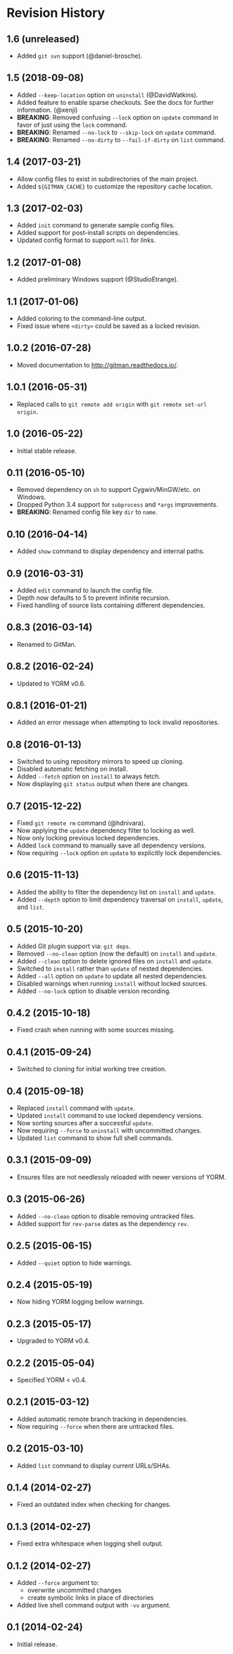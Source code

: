 # Revision History

## 1.6 (unreleased)

- Added `git svn` support (@daniel-brosche).

## 1.5 (2018-09-08)

- Added `--keep-location` option on `uninstall` (@DavidWatkins).
- Added feature to enable sparse checkouts. See the docs for further information. (@xenji)
- **BREAKING**: Removed confusing `--lock` option on `update` command in favor of just using the `lock` command.
- **BREAKING**: Renamed `--no-lock` to `--skip-lock` on `update` command.
- **BREAKING**: Renamed `--no-dirty` to `--fail-if-dirty` on `list` command.

## 1.4 (2017-03-21)

- Allow config files to exist in subdirectories of the main project.
- Added `${GITMAN_CACHE}` to customize the repository cache location.

## 1.3 (2017-02-03)

- Added `init` command to generate sample config files.
- Added support for post-install scripts on dependencies.
- Updated config format to support `null` for links.

## 1.2 (2017-01-08)

- Added preliminary Windows support (@StudioEtrange).

## 1.1 (2017-01-06)

- Added coloring to the command-line output.
- Fixed issue where `<dirty>` could be saved as a locked revision.

## 1.0.2 (2016-07-28)

- Moved documentation to http://gitman.readthedocs.io/.

## 1.0.1 (2016-05-31)

- Replaced calls to `git remote add origin` with `git remote set-url origin`.

## 1.0 (2016-05-22)

- Initial stable release.

## 0.11 (2016-05-10)

- Removed dependency on `sh` to support Cygwin/MinGW/etc. on Windows.
- Dropped Python 3.4 support for `subprocess` and `*args` improvements.
- **BREAKING**: Renamed config file key `dir` to `name`.

## 0.10 (2016-04-14)

- Added `show` command to display dependency and internal paths.

## 0.9 (2016-03-31)

- Added `edit` command to launch the config file.
- Depth now defaults to 5 to prevent infinite recursion.
- Fixed handling of source lists containing different dependencies.

## 0.8.3 (2016-03-14)

- Renamed to GitMan.

## 0.8.2 (2016-02-24)

- Updated to YORM v0.6.

## 0.8.1 (2016-01-21)

- Added an error message when attempting to lock invalid repositories.

## 0.8 (2016-01-13)

- Switched to using repository mirrors to speed up cloning.
- Disabled automatic fetching on install.
- Added `--fetch` option on `install` to always fetch.
- Now displaying `git status` output when there are changes.

## 0.7 (2015-12-22)

- Fixed `git remote rm` command (@hdnivara).
- Now applying the `update` dependency filter to locking as well.
- Now only locking previous locked dependencies.
- Added `lock` command to manually save all dependency versions.
- Now requiring `--lock` option on `update` to explicitly lock dependencies.

## 0.6 (2015-11-13)

- Added the ability to filter the dependency list on `install` and `update`.
- Added `--depth` option to limit dependency traversal on `install`, `update`, and `list`.

## 0.5 (2015-10-20)

- Added Git plugin support via: `git deps`.
- Removed `--no-clean` option (now the default) on `install` and `update`.
- Added `--clean` option to delete ignored files on `install` and `update`.
- Switched to `install` rather than `update` of nested dependencies.
- Added `--all` option on `update` to update all nested dependencies.
- Disabled warnings when running `install` without locked sources.
- Added `--no-lock` option to disable version recording.

## 0.4.2 (2015-10-18)

- Fixed crash when running with some sources missing.

## 0.4.1 (2015-09-24)

- Switched to cloning for initial working tree creation.

## 0.4 (2015-09-18)

- Replaced `install` command with `update`.
- Updated `install` command to use locked dependency versions.
- Now sorting sources after a successful `update`.
- Now requiring `--force` to `uninstall` with uncommitted changes.
- Updated `list` command to show full shell commands.

## 0.3.1 (2015-09-09)

- Ensures files are not needlessly reloaded with newer versions of YORM.

## 0.3 (2015-06-26)

- Added `--no-clean` option to disable removing untracked files.
- Added support for `rev-parse` dates as the dependency `rev`.

## 0.2.5 (2015-06-15)

- Added `--quiet` option to hide warnings.

## 0.2.4 (2015-05-19)

- Now hiding YORM logging bellow warnings.

## 0.2.3 (2015-05-17)

- Upgraded to YORM v0.4.

## 0.2.2 (2015-05-04)

- Specified YORM < v0.4.

## 0.2.1 (2015-03-12)

- Added automatic remote branch tracking in dependencies.
- Now requiring `--force` when there are untracked files.

## 0.2 (2015-03-10)

- Added `list` command to display current URLs/SHAs.

## 0.1.4 (2014-02-27)

- Fixed an outdated index when checking for changes.

## 0.1.3 (2014-02-27)

- Fixed extra whitespace when logging shell output.

## 0.1.2 (2014-02-27)

- Added `--force` argument to:
    - overwrite uncommitted changes
    - create symbolic links in place of directories
- Added live shell command output with `-vv` argument.

## 0.1 (2014-02-24)

- Initial release.
